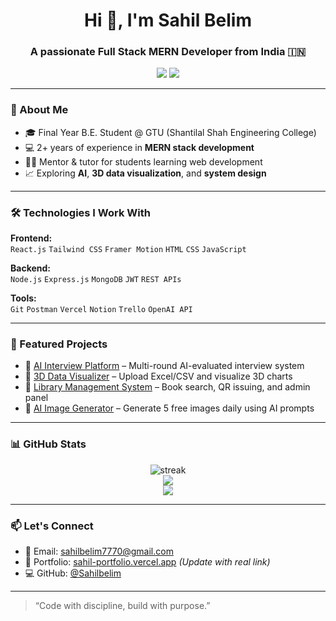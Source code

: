 <h1 align="center">Hi 👋, I'm Sahil Belim</h1>
<h3 align="center">A passionate Full Stack MERN Developer from India 🇮🇳</h3>

<p align="center">
  <a href="mailto:sahilbelim7770@gmail.com"><img src="https://img.shields.io/badge/Email-sahilbelim7770@gmail.com-red?style=flat-square&logo=gmail"></a>
  <a href="https://github.com/Sahilbelim"><img src="https://img.shields.io/badge/GitHub-Sahilbelim-181717?style=flat-square&logo=github"></a>
</p>

---

### 🚀 About Me

- 🎓 Final Year B.E. Student @ GTU (Shantilal Shah Engineering College)  
- 💻 2+ years of experience in **MERN stack development**  
- 🧑‍🏫 Mentor & tutor for students learning web development  
- 📈 Exploring **AI**, **3D data visualization**, and **system design**

---

### 🛠️ Technologies I Work With

**Frontend:**  
`React.js` `Tailwind CSS` `Framer Motion` `HTML` `CSS` `JavaScript`

**Backend:**  
`Node.js` `Express.js` `MongoDB` `JWT` `REST APIs`

**Tools:**  
`Git` `Postman` `Vercel` `Notion` `Trello` `OpenAI API`

---

### 📌 Featured Projects

- 🔹 [AI Interview Platform](#) – Multi-round AI-evaluated interview system  
- 🔹 [3D Data Visualizer](#) – Upload Excel/CSV and visualize 3D charts  
- 🔹 [Library Management System](#) – Book search, QR issuing, and admin panel  
- 🔹 [AI Image Generator](#) – Generate 5 free images daily using AI prompts  

---

### 📊 GitHub Stats

<p align="center">
  <img src="https://github-readme-streak-stats.herokuapp.com/?user=Sahilbelim&theme=dark" alt="streak"/>
  <br/>
  <img src="https://github-readme-stats.vercel.app/api?username=Sahilbelim&show_icons=true&theme=radical" />
  <br/>
  <img src="https://github-readme-stats.vercel.app/api/top-langs/?username=Sahilbelim&layout=compact&theme=dark" />
</p>

---

### 📫 Let's Connect

- 📧 Email: sahilbelim7770@gmail.com  
- 💼 Portfolio: [sahil-portfolio.vercel.app](https://sahil-portfolio.vercel.app) *(Update with real link)*  
- 💻 GitHub: [@Sahilbelim](https://github.com/Sahilbelim)

---

> “Code with discipline, build with purpose.”

